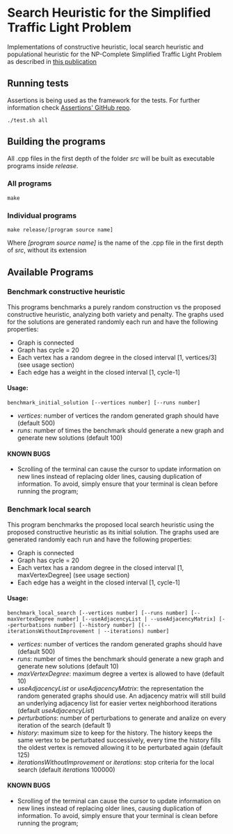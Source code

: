 # Search Heuristic for the Simplified Traffic Light Problem
Implementations of constructive heuristic, local search heuristic and populational heuristic for the NP-Complete Simplified Traffic Light Problem as described in [this publication](https://www.researchgate.net/publication/244404904_The_Model_and_Properties_of_the_Traffic_Light_Problem)

## Running tests
Assertions is being used as the framework for the tests. For further information check [Assertions' GitHub repo](https://github.com/rockerbacon/assertions).
```
./test.sh all
```

## Building the programs
All .cpp files in the first depth of the folder _src_ will be built as executable programs inside _release_.

### All programs
```
make
```

### Individual programs
```
make release/[program source name]
```
Where _[program source name]_ is the name of the .cpp file in the first depth of _src_, without its extension

## Available Programs
### Benchmark constructive heuristic
This programs benchmarks a purely random construction vs the proposed constructive heuristic, analyzing both variety and penalty. The graphs used for the solutions are generated randomly each run and have the following properties:
- Graph is connected
- Graph has cycle = 20
- Each vertex has a random degree in the closed interval [1, vertices/3] (see usage section)
- Each edge has a weight in the closed interval [1, cycle-1]

#### Usage:
```
benchmark_initial_solution [--vertices number] [--runs number]
```
- _vertices_: number of vertices the random generated graph should have (default 500)
- _runs_: number of times the benchmark should generate a new graph and generate new solutions (default 100)

#### KNOWN BUGS
- Scrolling of the terminal can cause the cursor to update information on new lines instead of replacing older lines, causing duplication of information. To avoid, simply ensure that your terminal is clean before running the program;

### Benchmark local search
This program benchmarks the proposed local search heuristic using the proposed constructive heuristic as its initial solution. The graphs used are generated randomly each run and have the following properties:
- Graph is connected
- Graph has cycle = 20
- Each vertex has a random degree in the closed interval [1, maxVertexDegree] (see usage section)
- Each edge has a weight in the closed interval [1, cycle-1]

#### Usage:
```
benchmark_local_search [--vertices number] [--runs number] [--maxVertexDegree number] [--useAdjacencyList | --useAdjacencyMatrix] [--perturbations number] [--history number] [(--iterationsWithoutImprovement | --iterations) number]
```
- _vertices_: number of vertices the random generated graphs should have (default 500)
- _runs_: number of times the benchmark should generate a new graph and generate new solutions (default 10)
- _maxVertexDegree_: maximum degree a vertex is allowed to have (default 10)
- _useAdjacencyList_ or _useAdjacencyMatrix_: the representation the random generated graphs should use. An adjacency matrix will still build an underlying adjacency list for easier vertex neighborhood iterations (default _useAdjacencyList_)
- _perturbations_: number of perturbations to generate and analize on every iteration of the search (default 1)
- _history_: maximum size to keep for the history. The history keeps the same vertex to be perturbated successively, every time the history fills the oldest vertex is removed allowing it to be perturbated again (default 125)
- _iterationsWithoutImprovement_ or _iterations_: stop criteria for the local search (default _iterations_ 100000)

#### KNOWN BUGS
- Scrolling of the terminal can cause the cursor to update information on new lines instead of replacing older lines, causing duplication of information. To avoid, simply ensure that your terminal is clean before running the program;
